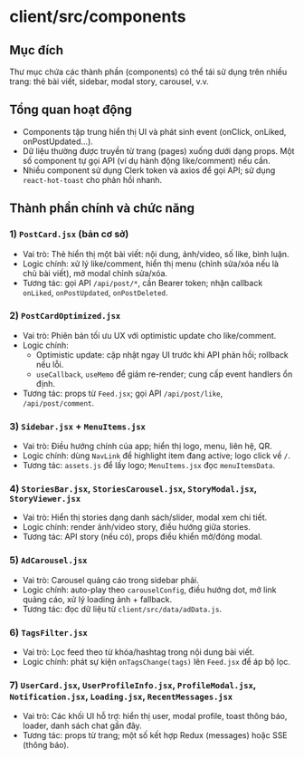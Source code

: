 # client/src/components

## Mục đích
Thư mục chứa các thành phần (components) có thể tái sử dụng trên nhiều trang: thẻ bài viết, sidebar, modal story, carousel, v.v.

## Tổng quan hoạt động
- Components tập trung hiển thị UI và phát sinh event (onClick, onLiked, onPostUpdated...).
- Dữ liệu thường được truyền từ trang (pages) xuống dưới dạng props. Một số component tự gọi API (ví dụ hành động like/comment) nếu cần.
- Nhiều component sử dụng Clerk token và axios để gọi API; sử dụng `react-hot-toast` cho phản hồi nhanh.

## Thành phần chính và chức năng

### 1) `PostCard.jsx` (bản cơ sở)
- Vai trò: Thẻ hiển thị một bài viết: nội dung, ảnh/video, số like, bình luận.
- Logic chính: xử lý like/comment, hiển thị menu (chỉnh sửa/xóa nếu là chủ bài viết), mở modal chỉnh sửa/xóa.
- Tương tác: gọi API `/api/post/*`, cần Bearer token; nhận callback `onLiked`, `onPostUpdated`, `onPostDeleted`.

### 2) `PostCardOptimized.jsx`
- Vai trò: Phiên bản tối ưu UX với optimistic update cho like/comment.
- Logic chính:
  - Optimistic update: cập nhật ngay UI trước khi API phản hồi; rollback nếu lỗi.
  - `useCallback`, `useMemo` để giảm re-render; cung cấp event handlers ổn định.
- Tương tác: props từ `Feed.jsx`; gọi API `/api/post/like`, `/api/post/comment`.

### 3) `Sidebar.jsx` + `MenuItems.jsx`
- Vai trò: Điều hướng chính của app; hiển thị logo, menu, liên hệ, QR.
- Logic chính: dùng `NavLink` để highlight item đang active; logo click về `/`.
- Tương tác: `assets.js` để lấy logo; `MenuItems.jsx` đọc `menuItemsData`.

### 4) `StoriesBar.jsx`, `StoriesCarousel.jsx`, `StoryModal.jsx`, `StoryViewer.jsx`
- Vai trò: Hiển thị stories dạng danh sách/slider, modal xem chi tiết.
- Logic chính: render ảnh/video story, điều hướng giữa stories.
- Tương tác: API story (nếu có), props điều khiển mở/đóng modal.

### 5) `AdCarousel.jsx`
- Vai trò: Carousel quảng cáo trong sidebar phải.
- Logic chính: auto-play theo `carouselConfig`, điều hướng dot, mở link quảng cáo, xử lý loading ảnh + fallback.
- Tương tác: đọc dữ liệu từ `client/src/data/adData.js`.

### 6) `TagsFilter.jsx`
- Vai trò: Lọc feed theo từ khóa/hashtag trong nội dung bài viết.
- Logic chính: phát sự kiện `onTagsChange(tags)` lên `Feed.jsx` để áp bộ lọc.

### 7) `UserCard.jsx`, `UserProfileInfo.jsx`, `ProfileModal.jsx`, `Notification.jsx`, `Loading.jsx`, `RecentMessages.jsx`
- Vai trò: Các khối UI hỗ trợ: hiển thị user, modal profile, toast thông báo, loader, danh sách chat gần đây.
- Tương tác: props từ trang; một số kết hợp Redux (messages) hoặc SSE (thông báo).
